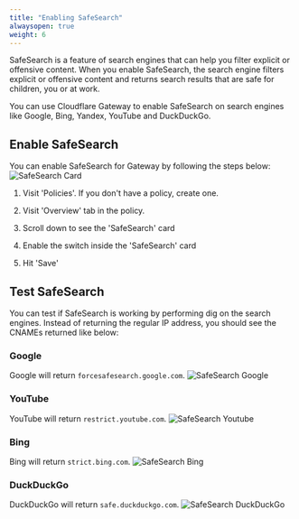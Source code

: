 ```yaml
---
title: "Enabling SafeSearch"
alwaysopen: true
weight: 6
---
```

SafeSearch is a feature of search engines that can help you filter explicit or offensive content. When you enable SafeSearch, the search engine filters explicit or offensive content and returns search results that are safe for children, you or at work.

You can use Cloudflare Gateway to enable SafeSearch on search engines like Google, Bing, Yandex, YouTube and DuckDuckGo.

## Enable SafeSearch
You can enable SafeSearch for Gateway by following the steps below:
![SafeSearch Card](/static/safesearch-card.png)

1. Visit 'Policies'. If you don't have a policy, create one.

2. Visit 'Overview' tab in the policy.

3. Scroll down to see the 'SafeSearch' card

4. Enable the switch inside the 'SafeSearch' card

5. Hit 'Save'

## Test SafeSearch
You can test if SafeSearch is working by performing dig on the search engines. Instead of returning the regular IP address, you should see the CNAMEs returned like below:

### Google
Google will return `forcesafesearch.google.com`.
![SafeSearch Google](/static/google-safesearch.png)

### YouTube
YouTube will return `restrict.youtube.com`.
![SafeSearch Youtube](/static/youtube-safesearch.png)

### Bing
Bing will return `strict.bing.com`.
![SafeSearch Bing](/static/bing-safesearch.png)

### DuckDuckGo
DuckDuckGo will return `safe.duckduckgo.com`.
![SafeSearch DuckDuckGo](/static/duckduckgo-safesearch.png)
